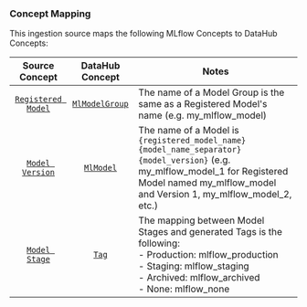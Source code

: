 ### Concept Mapping

This ingestion source maps the following MLflow Concepts to DataHub Concepts:

|                                  Source Concept                                   |                                       DataHub Concept                                       | Notes                                                                                                                                                                                            |
|:---------------------------------------------------------------------------------:|:-------------------------------------------------------------------------------------------:|--------------------------------------------------------------------------------------------------------------------------------------------------------------------------------------------------|
| [`Registered Model`](https://mlflow.org/docs/latest/model-registry.html#concepts) | [`MlModelGroup`](https://datahubproject.io/docs/generated/metamodel/entities/mlmodelgroup/) | The name of a Model Group is the same as a Registered Model's name (e.g. my_mlflow_model)                                                                                                        |
|  [`Model Version`](https://mlflow.org/docs/latest/model-registry.html#concepts)   |      [`MlModel`](https://datahubproject.io/docs/generated/metamodel/entities/mlmodel/)      | The name of a Model is `{registered_model_name}{model_name_separator}{model_version}` (e.g. my_mlflow_model_1 for Registered Model named my_mlflow_model and Version 1, my_mlflow_model_2, etc.) |
|   [`Model Stage`](https://mlflow.org/docs/latest/model-registry.html#concepts)    |          [`Tag`](https://datahubproject.io/docs/generated/metamodel/entities/tag/)          | The mapping between Model Stages and generated Tags is the following:<br/>- Production: mlflow_production<br/>- Staging: mlflow_staging<br/>- Archived: mlflow_archived<br/>- None: mlflow_none  |
